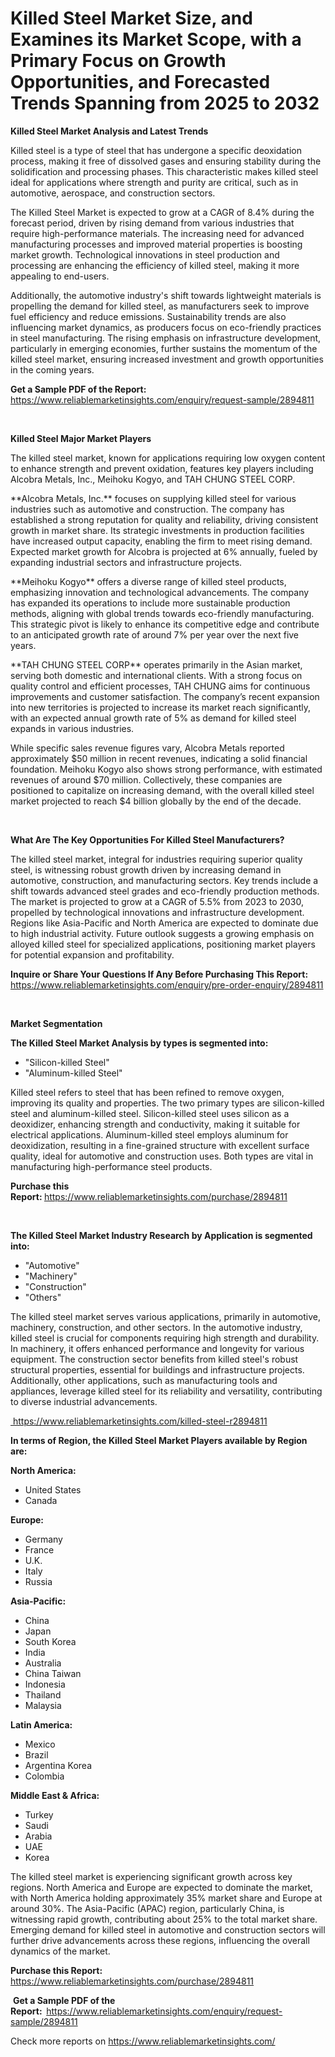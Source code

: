 <p><h1>Killed Steel Market Size, and Examines its Market Scope, with a Primary Focus on Growth Opportunities, and Forecasted Trends Spanning from 2025 to 2032</h1></p><p><strong>Killed Steel Market Analysis and Latest Trends</strong></p>
<p><p>Killed steel is a type of steel that has undergone a specific deoxidation process, making it free of dissolved gases and ensuring stability during the solidification and processing phases. This characteristic makes killed steel ideal for applications where strength and purity are critical, such as in automotive, aerospace, and construction sectors.</p><p>The Killed Steel Market is expected to grow at a CAGR of 8.4% during the forecast period, driven by rising demand from various industries that require high-performance materials. The increasing need for advanced manufacturing processes and improved material properties is boosting market growth. Technological innovations in steel production and processing are enhancing the efficiency of killed steel, making it more appealing to end-users.</p><p>Additionally, the automotive industry's shift towards lightweight materials is propelling the demand for killed steel, as manufacturers seek to improve fuel efficiency and reduce emissions. Sustainability trends are also influencing market dynamics, as producers focus on eco-friendly practices in steel manufacturing. The rising emphasis on infrastructure development, particularly in emerging economies, further sustains the momentum of the killed steel market, ensuring increased investment and growth opportunities in the coming years.</p></p>
<p><strong>Get a Sample PDF of the Report:&nbsp;</strong> <a href="https://www.reliablemarketinsights.com/enquiry/request-sample/2894811?utm_campaign=2885&utm_medium=2&utm_source=Github&utm_content=ia&utm_term=15032025&utm_id=killed-steel">https://www.reliablemarketinsights.com/enquiry/request-sample/2894811</a></p>
<p>&nbsp;</p>
<p><strong>Killed Steel Major Market Players</strong></p>
<p><p>The killed steel market, known for applications requiring low oxygen content to enhance strength and prevent oxidation, features key players including Alcobra Metals, Inc., Meihoku Kogyo, and TAH CHUNG STEEL CORP.</p><p>**Alcobra Metals, Inc.** focuses on supplying killed steel for various industries such as automotive and construction. The company has established a strong reputation for quality and reliability, driving consistent growth in market share. Its strategic investments in production facilities have increased output capacity, enabling the firm to meet rising demand. Expected market growth for Alcobra is projected at 6% annually, fueled by expanding industrial sectors and infrastructure projects.</p><p>**Meihoku Kogyo** offers a diverse range of killed steel products, emphasizing innovation and technological advancements. The company has expanded its operations to include more sustainable production methods, aligning with global trends towards eco-friendly manufacturing. This strategic pivot is likely to enhance its competitive edge and contribute to an anticipated growth rate of around 7% per year over the next five years.</p><p>**TAH CHUNG STEEL CORP** operates primarily in the Asian market, serving both domestic and international clients. With a strong focus on quality control and efficient processes, TAH CHUNG aims for continuous improvements and customer satisfaction. The company’s recent expansion into new territories is projected to increase its market reach significantly, with an expected annual growth rate of 5% as demand for killed steel expands in various industries.</p><p>While specific sales revenue figures vary, Alcobra Metals reported approximately $50 million in recent revenues, indicating a solid financial foundation. Meihoku Kogyo also shows strong performance, with estimated revenues of around $70 million. Collectively, these companies are positioned to capitalize on increasing demand, with the overall killed steel market projected to reach $4 billion globally by the end of the decade.</p></p>
<p>&nbsp;</p>
<p><strong>What Are The Key Opportunities For Killed Steel Manufacturers?</strong></p>
<p><p>The killed steel market, integral for industries requiring superior quality steel, is witnessing robust growth driven by increasing demand in automotive, construction, and manufacturing sectors. Key trends include a shift towards advanced steel grades and eco-friendly production methods. The market is projected to grow at a CAGR of 5.5% from 2023 to 2030, propelled by technological innovations and infrastructure development. Regions like Asia-Pacific and North America are expected to dominate due to high industrial activity. Future outlook suggests a growing emphasis on alloyed killed steel for specialized applications, positioning market players for potential expansion and profitability.</p></p>
<p><strong>Inquire or Share Your Questions If Any Before Purchasing This Report:</strong> <a href="https://www.reliablemarketinsights.com/enquiry/pre-order-enquiry/2894811?utm_campaign=2885&utm_medium=2&utm_source=Github&utm_content=ia&utm_term=15032025&utm_id=killed-steel">https://www.reliablemarketinsights.com/enquiry/pre-order-enquiry/2894811</a></p>
<p>&nbsp;</p>
<p><strong>Market Segmentation</strong></p>
<p><strong>The Killed Steel Market Analysis by types is segmented into:</strong></p>
<p><ul><li>"Silicon-killed Steel"</li><li>"Aluminum-killed Steel"</li></ul></p>
<p><p>Killed steel refers to steel that has been refined to remove oxygen, improving its quality and properties. The two primary types are silicon-killed steel and aluminum-killed steel. Silicon-killed steel uses silicon as a deoxidizer, enhancing strength and conductivity, making it suitable for electrical applications. Aluminum-killed steel employs aluminum for deoxidization, resulting in a fine-grained structure with excellent surface quality, ideal for automotive and construction uses. Both types are vital in manufacturing high-performance steel products.</p></p>
<p><strong>Purchase this Report:&nbsp;</strong><a href="https://www.reliablemarketinsights.com/purchase/2894811?utm_campaign=2885&utm_medium=2&utm_source=Github&utm_content=ia&utm_term=15032025&utm_id=killed-steel">https://www.reliablemarketinsights.com/purchase/2894811</a></p>
<p>&nbsp;</p>
<p><strong>The Killed Steel Market Industry Research by Application is segmented into:</strong></p>
<p><ul><li>"Automotive"</li><li>"Machinery"</li><li>"Construction"</li><li>"Others"</li></ul></p>
<p><p>The killed steel market serves various applications, primarily in automotive, machinery, construction, and other sectors. In the automotive industry, killed steel is crucial for components requiring high strength and durability. In machinery, it offers enhanced performance and longevity for various equipment. The construction sector benefits from killed steel's robust structural properties, essential for buildings and infrastructure projects. Additionally, other applications, such as manufacturing tools and appliances, leverage killed steel for its reliability and versatility, contributing to diverse industrial advancements.</p></p>
<p><a href="https://www.reliablemarketinsights.com/killed-steel-r2894811?utm_campaign=2885&utm_medium=2&utm_source=Github&utm_content=ia&utm_term=15032025&utm_id=killed-steel">&nbsp;https://www.reliablemarketinsights.com/killed-steel-r2894811</a></p>
<p><strong>In terms of Region, the Killed Steel Market Players available by Region are:</strong></p>
<p>
    <p> <strong> North America: </strong>
        <ul>
            <li>United States</li>
            <li>Canada</li>
        </ul>
        </p> 
    <p> <strong> Europe: </strong>
        <ul>
            <li>Germany</li>
            <li>France</li>
            <li>U.K.</li>
            <li>Italy</li>
            <li>Russia</li>
        </ul>
        </p> 
    <p> <strong> Asia-Pacific: </strong>
        <ul>
            <li>China</li>
            <li>Japan</li>
            <li>South Korea</li>
            <li>India</li>
            <li>Australia</li>
            <li>China Taiwan</li>
            <li>Indonesia</li>
            <li>Thailand</li>
            <li>Malaysia</li>
        </ul>
        </p> 
    <p> <strong> Latin America: </strong>
        <ul>
            <li>Mexico</li>
            <li>Brazil</li>
            <li>Argentina Korea</li>
            <li>Colombia</li>
        </ul>
        </p> 
    <p> <strong> Middle East & Africa: </strong>
        <ul>
            <li>Turkey</li>
            <li>Saudi</li>
            <li>Arabia</li>
            <li>UAE</li>
            <li>Korea</li>
        </ul>
    </p>
    </p>
<p><p>The killed steel market is experiencing significant growth across key regions. North America and Europe are expected to dominate the market, with North America holding approximately 35% market share and Europe at around 30%. The Asia-Pacific (APAC) region, particularly China, is witnessing rapid growth, contributing about 25% to the total market share. Emerging demand for killed steel in automotive and construction sectors will further drive advancements across these regions, influencing the overall dynamics of the market.</p></p>
<p><strong>Purchase this Report: </strong><a href="https://www.reliablemarketinsights.com/purchase/2894811?utm_campaign=2885&utm_medium=2&utm_source=Github&utm_content=ia&utm_term=15032025&utm_id=killed-steel">https://www.reliablemarketinsights.com/purchase/2894811</a></p>
<p>&nbsp;<strong>Get a Sample PDF of the Report:&nbsp;&nbsp;</strong><a href="https://www.reliablemarketinsights.com/enquiry/request-sample/2894811?utm_campaign=2885&utm_medium=2&utm_source=Github&utm_content=ia&utm_term=15032025&utm_id=killed-steel">https://www.reliablemarketinsights.com/enquiry/request-sample/2894811</a></p>
<p><strong></strong></p>
<p>Check more reports on <a href="https://www.reliablemarketinsights.com/?utm_campaign=2885&utm_medium=2&utm_source=Github&utm_content=ia&utm_term=15032025&utm_id=killed-steel">https://www.reliablemarketinsights.com/</a></p>